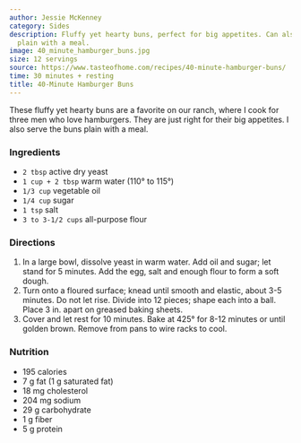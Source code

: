 ```yaml
---
author: Jessie McKenney
category: Sides
description: Fluffy yet hearty buns, perfect for big appetites. Can also be served
  plain with a meal.
image: 40_minute_hamburger_buns.jpg
size: 12 servings
source: https://www.tasteofhome.com/recipes/40-minute-hamburger-buns/
time: 30 minutes + resting
title: 40-Minute Hamburger Buns
---
```

These fluffy yet hearty buns are a favorite on our ranch, where I cook for three men who love hamburgers. They are just right for their big appetites. I also serve the buns plain with a meal.

### Ingredients

* `2 tbsp` active dry yeast
* `1 cup + 2 tbsp` warm water (110° to 115°)
* `1/3 cup` vegetable oil
* `1/4 cup` sugar
* `1 tsp` salt
* `3 to 3-1/2 cups` all-purpose flour

### Directions

1. In a large bowl, dissolve yeast in warm water. Add oil and sugar; let stand for 5 minutes. Add the egg, salt and enough flour to form a soft dough.
2. Turn onto a floured surface; knead until smooth and elastic, about 3-5 minutes. Do not let rise. Divide into 12 pieces; shape each into a ball. Place 3 in. apart on greased baking sheets.
3. Cover and let rest for 10 minutes. Bake at 425° for 8-12 minutes or until golden brown. Remove from pans to wire racks to cool.

### Nutrition

* 195 calories
* 7 g fat (1 g saturated fat)
* 18 mg cholesterol
* 204 mg sodium
* 29 g carbohydrate
* 1 g fiber
* 5 g protein